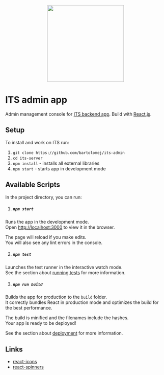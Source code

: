 <p align="center"> <img src="https://i.ibb.co/YXHPYQY/its-logo-3.png" width="240" /> </p>

# ITS admin app

Admin management console for [ITS backend app](https://github.com/bartolomej/its-server). 
Build with [React.js](https://reactjs.org/). 

## Setup

To install and work on ITS run:
1. `git clone https://github.com/bartolomej/its-admin`
2. `cd its-server`
1. `npm install` - installs all external libraries
2. `npm start` - starts app in development mode

## Available Scripts

In the project directory, you can run:

1. ##### `npm start`

Runs the app in the development mode.<br>
Open [http://localhost:3000](http://localhost:3000) to view it in the browser.

The page will reload if you make edits.<br>
You will also see any lint errors in the console.

2. ##### `npm test`

Launches the test runner in the interactive watch mode.<br>
See the section about [running tests](https://facebook.github.io/create-react-app/docs/running-tests) for more information.

3. ##### `npm run build`

Builds the app for production to the `build` folder.<br>
It correctly bundles React in production mode and optimizes the build for the best performance.

The build is minified and the filenames include the hashes.<br>
Your app is ready to be deployed!

See the section about [deployment](https://facebook.github.io/create-react-app/docs/deployment) for more information.

## Links
- [react-icons](https://react-icons.netlify.com/#/icons/md)
- [react-spinners](https://www.react-spinners.com/)